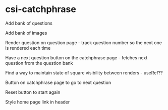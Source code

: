 # csi-catchphrase

Add bank of questions

Add bank of images

Render question on question page - track question number so the next one is rendered each time

Have a next question button on the catchphrase page - fetches next question from the question bank

Find a way to maintain state of square visibility between renders - useRef??

Button on catchphrase page to go to next question

Reset button to start again

Style home page link in header
